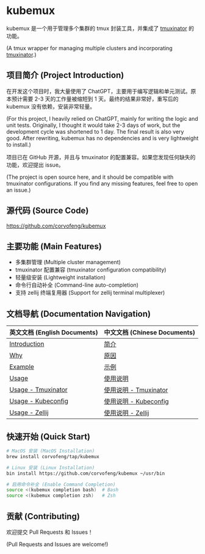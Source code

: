 # kubemux

kubemux 是一个用于管理多个集群的 tmux 封装工具，并集成了 [tmuxinator](https://github.com/tmuxinator/tmuxinator) 的功能。

(A tmux wrapper for managing multiple clusters and incorporating [tmuxinator](https://github.com/tmuxinator/tmuxinator).)

<script async src="https://asciinema.org/a/9lB50c5mndYfl0jBZLaG8ymdg.js" id="asciicast-658052" async="true"></script>

## 项目简介 (Project Introduction)

在开发这个项目时，我大量使用了 ChatGPT，主要用于编写逻辑和单元测试。原本预计需要 2-3 天的工作量被缩短到 1 天。最终的结果非常好，重写后的 kubemux 没有依赖，安装非常轻量。

(For this project, I heavily relied on ChatGPT, mainly for writing the logic and unit tests. Originally, I thought it would take 2-3 days of work, but the development cycle was shortened to 1 day. The final result is also very good. After rewriting, kubemux has no dependencies and is very lightweight to install.)

项目已在 GitHub 开源，并且与 tmuxinator 的配置兼容。如果您发现任何缺失的功能，欢迎提出 issue。

(The project is open source here, and it should be compatible with tmuxinator configurations. If you find any missing features, feel free to open an issue.)

## 源代码 (Source Code)

https://github.com/corvofeng/kubemux

## 主要功能 (Main Features)

- 多集群管理 (Multiple cluster management)
- tmuxinator 配置兼容 (tmuxinator configuration compatibility)
- 轻量级安装 (Lightweight installation)
- 命令行自动补全 (Command-line auto-completion)
- 支持 zellij 终端复用器 (Support for zellij terminal multiplexer)

## 文档导航 (Documentation Navigation)

| 英文文档 (English Documents) | 中文文档 (Chinese Documents) |
| ---- | ---- |
| [Introduction](en/intro.md) | [简介](zh/intro.md) |
| [Why](en/why.md) | [原因](zh/why.md) |
| [Example](en/example.md) | [示例](zh/example.md) |
| [Usage](en/usage.md) | [使用说明](zh/usage.md) |
| [Usage - Tmuxinator](en/usage/tmuxinator.md) | [使用说明 - Tmuxinator](zh/usage/tmuxinator.md) |
| [Usage - Kubeconfig](en/usage/kubeconfig.md) | [使用说明 - Kubeconfig](zh/usage/kubeconfig.md) |
| [Usage - Zellij](en/usage/zellij.md) | [使用说明 - Zellij](zh/usage/zellij.md) |

## 快速开始 (Quick Start)

```bash
# MacOS 安装 (MacOS Installation)
brew install corvofeng/tap/kubemux

# Linux 安装 (Linux Installation)
bin install https://github.com/corvofeng/kubemux ~/usr/bin

# 启用命令补全 (Enable Command Completion)
source <(kubemux completion bash)  # Bash
source <(kubemux completion zsh)   # Zsh
```

## 贡献 (Contributing)

欢迎提交 Pull Requests 和 Issues！

(Pull Requests and Issues are welcome!)
